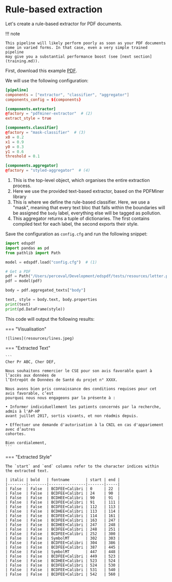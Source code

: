 # Rule-based extraction

Let's create a rule-based extractor for PDF documents.

!!! note

    This pipeline will likely perform poorly as soon as your PDF documents
    come in varied forms. In that case, even a very simple trained pipeline
    may give you a substantial performance boost (see [next section](training.md)).

First, download this example [PDF](https://github.com/aphp/edspdf/raw/main/tests/resources/letter.pdf).

We will use the following configuration:

```toml title="config.cfg"
[pipeline]
components = ["extractor", "classifier", "aggregator"]
components_config = ${components}

[components.extractor]
@factory = "pdfminer-extractor"  # (2)
extract_style = true

[components.classifier]
@factory = "mask-classifier"  # (3)
x0 = 0.2
x1 = 0.9
y0 = 0.3
y1 = 0.6
threshold = 0.1

[components.aggregator]
@factory = "styled-aggregator"  # (4)
```

1. This is the top-level object, which organises the entire extraction process.
2. Here we use the provided text-based extractor, based on the PDFMiner library
3. This is where we define the rule-based classifier. Here, we use a "mask",
   meaning that every text bloc that falls within the boundaries will be assigned
   the `body` label, everything else will be tagged as pollution.
4. This aggregator returns a tuple of dictionaries. The first contains compiled text for each
   label, the second exports their style.

Save the configuration as `config.cfg` and run the following snippet:

```python
import edspdf
import pandas as pd
from pathlib import Path

model = edspdf.load("config.cfg")  # (1)

# Get a PDF
pdf = Path("/Users/perceval/Development/edspdf/tests/resources/letter.pdf").read_bytes()
pdf = model(pdf)

body = pdf.aggregated_texts["body"]

text, style = body.text, body.properties
print(text)
print(pd.DataFrame(style))
```

This code will output the following results:

=== "Visualisation"

    ![lines](resources/lines.jpeg)

=== "Extracted Text"

    ```
    Cher Pr ABC, Cher DEF,

    Nous souhaitons remercier le CSE pour son avis favorable quant à l’accès aux données de
    l’Entrepôt de Données de Santé du projet n° XXXX.

    Nous avons bien pris connaissance des conditions requises pour cet avis favorable, c’est
    pourquoi nous nous engageons par la présente à :

    • Informer individuellement les patients concernés par la recherche, admis à l'AP-HP
    avant juillet 2017, sortis vivants, et non réadmis depuis.

    • Effectuer une demande d'autorisation à la CNIL en cas d'appariement avec d’autres
    cohortes.

    Bien cordialement,
    ```

=== "Extracted Style"

    The `start` and `end` columns refer to the character indices within the extracted text.

    | italic | bold   | fontname       | start | end |
    |--------|--------|----------------|-------|-----|
    | False  | False  | BCDFEE+Calibri | 0     | 22  |
    | False  | False  | BCDFEE+Calibri | 24    | 90  |
    | False  | False  | BCDHEE+Calibri | 90    | 91  |
    | False  | False  | BCDFEE+Calibri | 91    | 111 |
    | False  | False  | BCDFEE+Calibri | 112   | 113 |
    | False  | False  | BCDHEE+Calibri | 113   | 114 |
    | False  | False  | BCDFEE+Calibri | 114   | 161 |
    | False  | False  | BCDFEE+Calibri | 163   | 247 |
    | False  | False  | BCDHEE+Calibri | 247   | 248 |
    | False  | False  | BCDFEE+Calibri | 248   | 251 |
    | False  | False  | BCDFEE+Calibri | 252   | 300 |
    | False  | False  | SymbolMT       | 302   | 303 |
    | False  | False  | BCDFEE+Calibri | 304   | 386 |
    | False  | False  | BCDFEE+Calibri | 387   | 445 |
    | False  | False  | SymbolMT       | 447   | 448 |
    | False  | False  | BCDFEE+Calibri | 449   | 523 |
    | False  | False  | BCDHEE+Calibri | 523   | 524 |
    | False  | False  | BCDFEE+Calibri | 524   | 530 |
    | False  | False  | BCDFEE+Calibri | 531   | 540 |
    | False  | False  | BCDFEE+Calibri | 542   | 560 |
